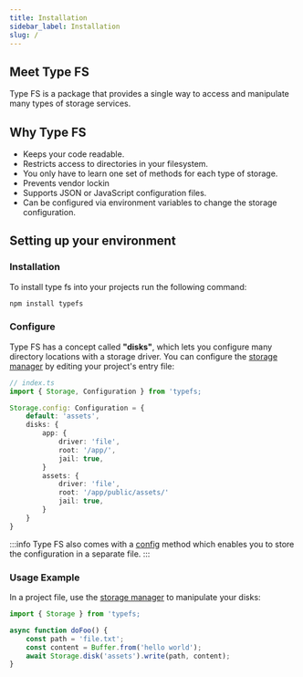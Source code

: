 ```yaml
---
title: Installation
sidebar_label: Installation
slug: /
---
```


## Meet Type FS
Type FS is a package that provides a single way to access and manipulate many types of storage services. 

## Why Type FS

- Keeps your code readable.
- Restricts access to directories in your filesystem.
- You only have to learn one set of methods for each type of storage.
- Prevents vendor lockin
- Supports JSON or JavaScript configuration files.
- Can be configured via environment variables to change the storage configuration.


## Setting up your environment

### Installation

To install type fs into your projects run the following command:

```bash
npm install typefs
```

### Configure
Type FS has a concept called **"disks"**, which lets you configure many directory locations with a storage driver. You can configure the [storage manager](https://daniel-samson.github.io/typefs/docs/api/storage) by editing your project's entry file:

```typescript
// index.ts
import { Storage, Configuration } from 'typefs;

Storage.config: Configuration = {
    default: 'assets',
    disks: {
        app: {
            driver: 'file',
            root: '/app/',
            jail: true,
        }
        assets: {
            driver: 'file',
            root: '/app/public/assets/'
            jail: true,
        }
    }
}
```

:::info
Type FS also comes with a [config](https://daniel-samson.github.io/typefs/docs/api/config) method which enables you to store the configuration in a separate file.
:::

### Usage Example

In a project file, use the [storage manager](https://daniel-samson.github.io/typefs/docs/api/storage) to manipulate your disks:

```typescript
import { Storage } from 'typefs;

async function doFoo() {
    const path = 'file.txt';
    const content = Buffer.from('hello world');
    await Storage.disk('assets').write(path, content);
}
```

